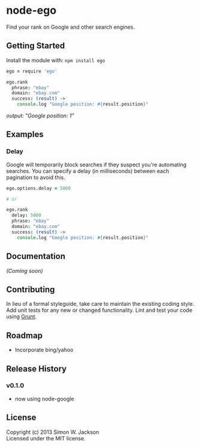 # node-ego

Find your rank on Google and other search engines.

## Getting Started
Install the module with: `npm install ego`

```coffeescript
ego = require 'ego'

ego.rank
  phrase: "ebay"
  domain: "ebay.com"
  success: (result) ->
    console.log "Google position: #{result.position}"
```
*output: "Google position: 1"*

## Examples

### Delay

Google will temporarily block searches if they suspect you're automating searches. You can specify a delay (in milliseconds) between each pagination to avoid this.

```coffeescript
ego.options.delay = 5000

# or

ego.rank
  delay: 5000
  phrase: "ebay"
  domain: "ebay.com"
  success: (result) ->
    console.log "Google position: #{result.position}"
```

## Documentation
_(Coming soon)_

## Contributing
In lieu of a formal styleguide, take care to maintain the existing coding style. Add unit tests for any new or changed functionality. Lint and test your code using [Grunt](http://gruntjs.com/).

## Roadmap

* Incorporate bing/yahoo

## Release History

### v0.1.0
* now using node-google

## License
Copyright (c) 2013 Simon W. Jackson  
Licensed under the MIT license.
